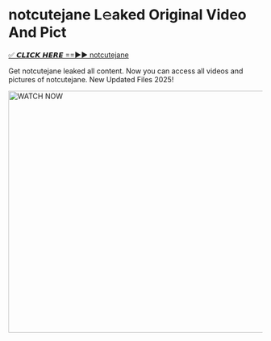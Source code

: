 # notcutejane L𝚎aked Original Video And Pict

<p><a href="https://cliphot.my.id/notcutejane" rel="nofollow">✅ 𝘾𝙇𝙄𝘾𝙆 𝙃𝙀𝙍𝙀 ==►► notcutejane​</a></p>


<p>Get notcutejane leaked all content. Now you can access all videos and pictures of notcutejane. New Updated Files 2025!</p>


<p><a rel="nofollow" title="WATCH NOW" href="https://cliphot.my.id/notcutejane"><img border="notcutejane" height="480" width="720" title="WATCH NOW" alt="WATCH NOW" src="https://i.ibb.co.com/xMMVF88/686577567.gif"></a></p>